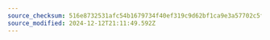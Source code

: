 ```yaml
---
source_checksum: 516e8732531afc54b1679734f40ef319c9d62bf1ca9e3a57702c5fb86dfd64c2
source_modified: 2024-12-12T21:11:49.592Z
---
```


